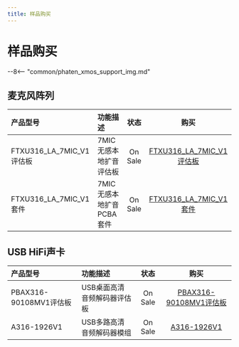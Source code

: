 ```yaml
---
title: 样品购买
---
```



# 样品购买
--8<-- "common/phaten_xmos_support_img.md"

## 麦克风阵列

产品型号                   | 功能描述                  |状态               |购买                                 
:------------------------ | :------------------------| :---------------: | :----------------: 
FTXU316_LA_7MIC_V1评估板   | 7MIC无感本地扩音评估板    | On Sale       |[FTXU316_LA_7MIC_V1评估板](https://detail.1688.com/offer/782121048089.html?_t=1714030593860&spm=a2615.7691456.co_1_0_wangpu_score_0_0_0_0_0_0_0000_0.0)
FTXU316_LA_7MIC_V1套件     | 7MIC无感本地扩音PCBA套件  | On Sale      |[FTXU316_LA_7MIC_V1套件](https://detail.1688.com/offer/781959298593.html?_t=1714031259934&spm=a2615.7691456.co_1_0_wangpu_score_0_0_0_0_0_0_0000_0.0)


## USB HiFi声卡

产品型号                   | 功能描述                  |状态               |购买                                 
:------------------------ | :------------------------| :---------------: | :----------------: 
PBAX316-90108MV1评估板     | USB桌面高清音频解码器评估板 | On Sale       |[PBAX316-90108MV1评估板](https://detail.1688.com/offer/777797040060.html?_t=1714031300727&spm=a2615.7691456.co_1_0_wangpu_score_0_0_0_0_0_0_0000_0.0)
A316-1926V1               | USB多路高清音频解码器模组  | On Sale      |[A316-1926V1](https://detail.1688.com/offer/781956090278.html?_t=1714031321311&spm=a2615.7691456.co_1_0_wangpu_score_0_0_0_0_0_0_0000_0.0)

